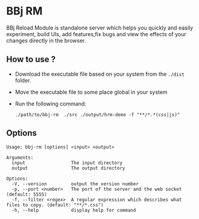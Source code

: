 # BBj RM

BBj Reload Module is standalone server which helps you quickly and easily experiment, build UIs, add features,fix bugs and view the effects of your changes directly in the browser.


## How to use ?

  * Download the executable file based on your system from the `./dist` folder.
  * Move the executable file to some place global in your system
  * Run the following command: 
  
    `./path/to/bbj-rm  ./src ./output/hrm-demo -f "**/*.*(css|js)"`


## Options 

```
Usage: bbj-rm [options] <input> <output>

Arguments:
  input                 The input directory
  output                The output directory

Options:
  -V, --version         output the version number
  -p, --port <number>   The port of the server and the web socket (default: 5555)
  -f, --filter <regex>  A regular expression which describes what files to copy. (default: "**/*.css")
  -h, --help            display help for command
```